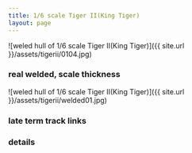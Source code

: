 ```yaml
---
title: 1/6 scale Tiger II(King Tiger)
layout: page
---
```



![weled hull of 1/6 scale Tiger II(King Tiger)]({{ site.url }}/assets/tigerii/0104.jpg)

  

###  real welded, scale thickness


![weled hull of 1/6 scale Tiger II(King Tiger)]({{ site.url }}/assets/tigerii/welded01.jpg)


### late term track links

### details




